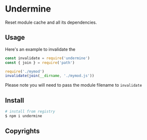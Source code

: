 # Undermine

Reset module cache and all its dependencies.

## Usage 

Here's an example to invalidate the 

```js
const invalidate = require('undermine')
const { join } = require('path')

require('./mymod')
invalidate(join(__dirname, './mymod.js'))
```

Please note you will need to pass the module filename to `invalidate`

## Install 

```sh
# install from registry
$ npm i undermine
```

## Copyrights

